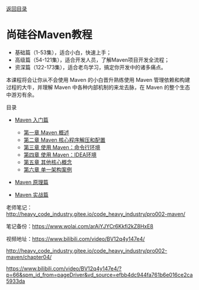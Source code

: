 [返回目录](/blog/java/java-learn-road.md)

# 尚硅谷Maven教程

- 基础篇（1-53集），适合小白，快速上手；
- 高级篇（54-121集），适合开发人员，了解Maven项目开发全流程；
- 资深篇（122-173集），适合老鸟学习，搞定你开发中的诸多痛点。

本课程将会让你从不会使用 Maven 的小白晋升熟练使用 Maven 管理依赖和构建过程的大牛，并理解 Maven 中各种内部机制的来龙去脉，在 Maven 的整个生态中游刃有余。

目录

- [Maven 入门篇](/blog/maven/maven-introduction.md)
    - [第一章 Maven 概述](/blog/maven/maven-introduction-1.md)
    - [第二章 Maven 核心程序解压和配置](/blog/maven/maven-introduction-2.md)
    - [第三章 使用 Maven：命令行环境](/blog/maven/maven-introduction-3.md)
    - [第四章 使用 Maven：IDEA环境](/blog/maven/maven-introduction-4.md)
    - [第五章 其他核心概念](/blog/maven/maven-introduction-5.md)
    - [第六章 单一架构案例](/blog/maven/maven-introduction-6.md)

- [Maven 原理篇](/blog/maven/maven-principle.md)
- [Maven 实战篇](/blog/maven/maven-practice.md)


老师笔记：http://heavy_code_industry.gitee.io/code_heavy_industry/pro002-maven/

笔记备份：https://www.wolai.com/arAiYJYCr6Kkfi2kZ8HxE8

视频地址：https://www.bilibili.com/video/BV12q4y147e4/


http://heavy_code_industry.gitee.io/code_heavy_industry/pro002-maven/chapter04/


https://www.bilibili.com/video/BV12q4y147e4/?p=66&spm_id_from=pageDriver&vd_source=efbb4dc944fa761b6e016ce2ca5933da